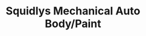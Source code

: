 ---
title: "Squidlys Mechanical Auto Body/Paint"
url: /chesapeake/squidlys-mechanical-auto-body-paint/
shop: car repair
---